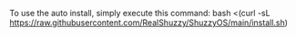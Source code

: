 To use the auto install, simply execute this command:
bash <(curl -sL https://raw.githubusercontent.com/RealShuzzy/ShuzzyOS/main/install.sh)